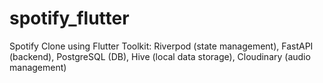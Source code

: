 # spotify_flutter
Spotify Clone using Flutter
Toolkit: Riverpod (state management), FastAPI (backend), PostgreSQL (DB), Hive (local data storage), Cloudinary (audio management)
